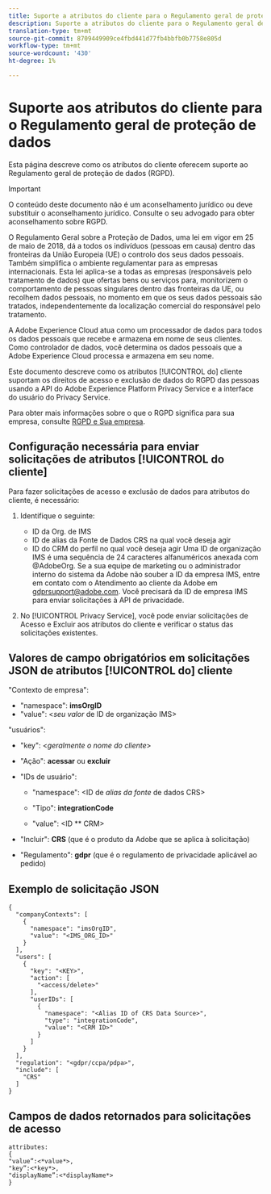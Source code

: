 ```yaml
---
title: Suporte a atributos do cliente para o Regulamento geral de proteção de dados
description: Suporte a atributos do cliente para o Regulamento geral de proteção de dados
translation-type: tm+mt
source-git-commit: 8709449909ce4fbd441d77fb4bbfb0b7758e805d
workflow-type: tm+mt
source-wordcount: '430'
ht-degree: 1%

---
```



# Suporte aos atributos do cliente para o Regulamento geral de proteção de dados

Esta página descreve como os atributos do cliente oferecem suporte ao Regulamento geral de proteção de dados (RGPD).

>[!IMPORTANT]
>
>O conteúdo deste documento não é um aconselhamento jurídico ou deve substituir o aconselhamento jurídico. Consulte o seu advogado para obter aconselhamento sobre RGPD.

O Regulamento [](https://www.adobe.com/privacy/general-data-protection-regulation/what-is-gdpr.html)Geral sobre a Proteção de Dados, uma lei em vigor em 25 de maio de 2018, dá a todos os indivíduos (pessoas em causa) dentro das fronteiras da União Europeia (UE) o controlo dos seus dados pessoais. Também simplifica o ambiente regulamentar para as empresas internacionais. Esta lei aplica-se a todas as empresas (responsáveis pelo tratamento de dados) que ofertas bens ou serviços para, monitorizem o comportamento de pessoas singulares dentro das fronteiras da UE, ou recolhem dados pessoais, no momento em que os seus dados pessoais são tratados, independentemente da localização comercial do responsável pelo tratamento.

A Adobe Experience Cloud atua como um processador de dados para todos os dados pessoais que recebe e armazena em nome de seus clientes. Como controlador de dados, você determina os dados pessoais que a Adobe Experience Cloud processa e armazena em seu nome.

Este documento descreve como os atributos [!UICONTROL do] cliente suportam os direitos de acesso e exclusão de dados do RGPD das pessoas usando a API do Adobe Experience Platform Privacy Service e a interface do usuário do Privacy Service.

Para obter mais informações sobre o que o RGPD significa para sua empresa, consulte [RGPD e Sua empresa](https://www.adobe.com/br/privacy/general-data-protection-regulation.html).

## Configuração necessária para enviar solicitações de atributos [!UICONTROL do cliente]

Para fazer solicitações de acesso e exclusão de dados para atributos do cliente, é necessário:

1. Identifique o seguinte:

   * ID da Org. de IMS
   * ID de alias da Fonte de Dados CRS na qual você deseja agir
   * ID do CRM do perfil no qual você deseja agir
   Uma ID de organização IMS é uma sequência de 24 caracteres alfanuméricos anexada com @AdobeOrg. Se a sua equipe de marketing ou o administrador interno do sistema da Adobe não souber a ID da empresa IMS, entre em contato com o Atendimento ao cliente da Adobe em gdprsupport@adobe.com. Você precisará da ID de empresa IMS para enviar solicitações à API de privacidade.

1. No [!UICONTROL Privacy Service], você pode enviar solicitações de Acesso e Excluir aos atributos do cliente e verificar o status das solicitações existentes.

## Valores de campo obrigatórios em solicitações JSON de atributos [!UICONTROL do] cliente

&quot;Contexto de empresa&quot;:

* &quot;namespace&quot;: **imsOrgID**
* &quot;value&quot;: &lt;*seu valor* de ID de organização IMS>

&quot;usuários&quot;:

* &quot;key&quot;: &lt;*geralmente o nome do cliente*>

* &quot;Ação&quot;: **acessar** ou **excluir**

* &quot;IDs de usuário&quot;:

   * &quot;namespace&quot;: &lt;ID de *alias da fonte* de dados CRS>

   * &quot;Tipo&quot;: **integrationCode**

   * &quot;value&quot;: &lt;ID ** CRM>

* &quot;Incluir&quot;: **CRS** (que é o produto da Adobe que se aplica à solicitação)

* &quot;Regulamento&quot;: **gdpr** (que é o regulamento de privacidade aplicável ao pedido)

## Exemplo de solicitação JSON

```
{
  "companyContexts": [
    {
      "namespace": "imsOrgID",
      "value": "<IMS_ORG_ID>"
    }
  ],
  "users": [
    {
      "key": "<KEY>",
      "action": [
        "<access/delete>"
      ],
      "userIDs": [
        {
          "namespace": "<Alias ID of CRS Data Source>",
          "type": "integrationCode",
          "value": "<CRM ID>"
        }
      ]
    }
  ],
  "regulation": "<gdpr/ccpa/pdpa>",
  "include": [
    "CRS"
  ]
}
```

## Campos de dados retornados para solicitações de acesso

```
attributes:
{
"value”:<*value*>,
"key”:<*key*>,
"displayName”:<*displayName*>
}
```
